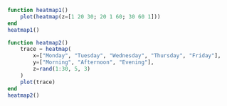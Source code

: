 ```julia
function heatmap1()
    plot(heatmap(z=[1 20 30; 20 1 60; 30 60 1]))
end
heatmap1()
```


<div id="6c209b5c-3937-4957-a69a-7045c1f40caa" class="plotly-graph-div"></div>

<script>
    window.PLOTLYENV=window.PLOTLYENV || {};
    window.PLOTLYENV.BASE_URL="https://plot.ly";
    Plotly.newPlot('6c209b5c-3937-4957-a69a-7045c1f40caa', [{"type":"heatmap","z":[[1,20,30],[20,1,60],[30,60,1]]}],
               {"margin":{"l":50,"b":60,"r":50,"t":60}}, {showLink: false});

 </script>



```julia
function heatmap2()
    trace = heatmap(
        x=["Monday", "Tuesday", "Wednesday", "Thursday", "Friday"],
        y=["Morning", "Afternoon", "Evening"],
        z=rand(1:30, 5, 3)
    )
    plot(trace)
end
heatmap2()
```


<div id="6d72a03b-d897-4853-a206-13a14bee92ed" class="plotly-graph-div"></div>

<script>
    window.PLOTLYENV=window.PLOTLYENV || {};
    window.PLOTLYENV.BASE_URL="https://plot.ly";
    Plotly.newPlot('6d72a03b-d897-4853-a206-13a14bee92ed', [{"y":["Morning","Afternoon","Evening"],"type":"heatmap","z":[[17,9,17,11,23],[7,21,15,22,5],[26,20,10,24,13]],"x":["Monday","Tuesday","Wednesday","Thursday","Friday"]}],
               {"margin":{"l":50,"b":60,"r":50,"t":60}}, {showLink: false});

 </script>



